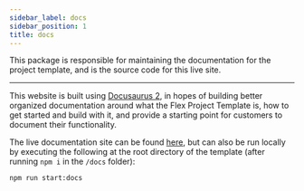 ```yaml
---
sidebar_label: docs
sidebar_position: 1
title: docs
---
```


This package is responsible for maintaining the documentation for the project template, and is the source code for this live site.

---

This website is built using [Docusaurus 2](https://docusaurus.io/), in hopes of building better organized documentation around what the Flex Project Template is, how to get started and build with it, and provide a starting point for customers to document their functionality.

The live documentation site can be found [here](https://twilio-professional-services.github.io/flex-project-template/), but can also be run locally by executing the following at the root directory of the template (after running `npm i` in the `/docs` folder):

```
npm run start:docs
```
